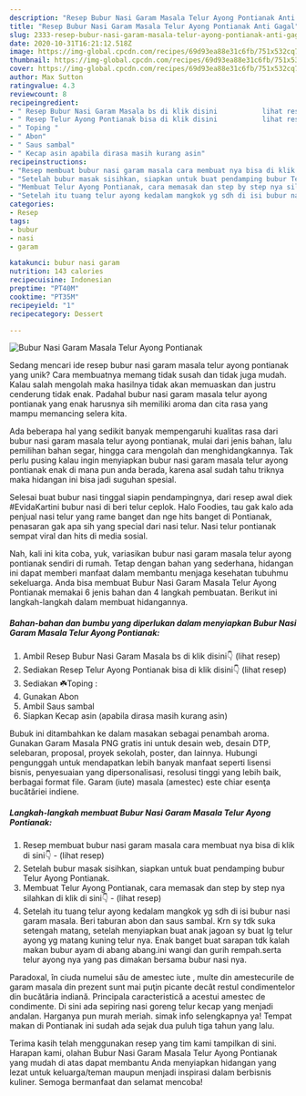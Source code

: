 ```yaml
---
description: "Resep Bubur Nasi Garam Masala Telur Ayong Pontianak Anti Gagal"
title: "Resep Bubur Nasi Garam Masala Telur Ayong Pontianak Anti Gagal"
slug: 2333-resep-bubur-nasi-garam-masala-telur-ayong-pontianak-anti-gagal
date: 2020-10-31T16:21:12.518Z
image: https://img-global.cpcdn.com/recipes/69d93ea88e31c6fb/751x532cq70/bubur-nasi-garam-masala-telur-ayong-pontianak-foto-resep-utama.jpg
thumbnail: https://img-global.cpcdn.com/recipes/69d93ea88e31c6fb/751x532cq70/bubur-nasi-garam-masala-telur-ayong-pontianak-foto-resep-utama.jpg
cover: https://img-global.cpcdn.com/recipes/69d93ea88e31c6fb/751x532cq70/bubur-nasi-garam-masala-telur-ayong-pontianak-foto-resep-utama.jpg
author: Max Sutton
ratingvalue: 4.3
reviewcount: 8
recipeingredient:
- " Resep Bubur Nasi Garam Masala bs di klik disini           lihat resep"
- " Resep Telur Ayong Pontianak bisa di klik disini           lihat resep"
- " Toping "
- " Abon"
- " Saus sambal"
- " Kecap asin apabila dirasa masih kurang asin"
recipeinstructions:
- "Resep membuat bubur nasi garam masala cara membuat nya bisa di klik di sini👇             (lihat resep)"
- "Setelah bubur masak sisihkan, siapkan untuk buat pendamping bubur Telur Ayong Pontianak."
- "Membuat Telur Ayong Pontianak, cara memasak dan step by step nya silahkan di klik di sini👇             (lihat resep)"
- "Setelah itu tuang telur ayong kedalam mangkok yg sdh di isi bubur nasi garam masala. Beri taburan abon dan saus sambal. Krn sy tdk suka setengah matang, setelah menyiapkan buat anak jagoan sy buat lg telur ayong yg matang kuning telur nya. Enak banget buat sarapan tdk kalah makan bubur ayam di abang abang.ini wangi dan gurih rempah.serta telur ayong nya yang pas dimakan bersama bubur nasi nya."
categories:
- Resep
tags:
- bubur
- nasi
- garam

katakunci: bubur nasi garam 
nutrition: 143 calories
recipecuisine: Indonesian
preptime: "PT40M"
cooktime: "PT35M"
recipeyield: "1"
recipecategory: Dessert

---
```



![Bubur Nasi Garam Masala Telur Ayong Pontianak](https://img-global.cpcdn.com/recipes/69d93ea88e31c6fb/751x532cq70/bubur-nasi-garam-masala-telur-ayong-pontianak-foto-resep-utama.jpg)

Sedang mencari ide resep bubur nasi garam masala telur ayong pontianak yang unik? Cara membuatnya memang tidak susah dan tidak juga mudah. Kalau salah mengolah maka hasilnya tidak akan memuaskan dan justru cenderung tidak enak. Padahal bubur nasi garam masala telur ayong pontianak yang enak harusnya sih memiliki aroma dan cita rasa yang mampu memancing selera kita.

Ada beberapa hal yang sedikit banyak mempengaruhi kualitas rasa dari bubur nasi garam masala telur ayong pontianak, mulai dari jenis bahan, lalu pemilihan bahan segar, hingga cara mengolah dan menghidangkannya. Tak perlu pusing kalau ingin menyiapkan bubur nasi garam masala telur ayong pontianak enak di mana pun anda berada, karena asal sudah tahu triknya maka hidangan ini bisa jadi suguhan spesial.

Selesai buat bubur nasi tinggal siapin pendampingnya, dari resep awal diek #EvidaKartini bubur nasi di beri telur ceplok. Halo Foodies, tau gak kalo ada penjual nasi telur yang rame banget dan nge hits banget di Pontianak, penasaran gak apa sih yang special dari nasi telur. Nasi telur pontianak sempat viral dan hits di media sosial.


Nah, kali ini kita coba, yuk, variasikan bubur nasi garam masala telur ayong pontianak sendiri di rumah. Tetap dengan bahan yang sederhana, hidangan ini dapat memberi manfaat dalam membantu menjaga kesehatan tubuhmu sekeluarga. Anda bisa membuat Bubur Nasi Garam Masala Telur Ayong Pontianak memakai 6 jenis bahan dan 4 langkah pembuatan. Berikut ini langkah-langkah dalam membuat hidangannya.

<!--inarticleads1-->

##### Bahan-bahan dan bumbu yang diperlukan dalam menyiapkan Bubur Nasi Garam Masala Telur Ayong Pontianak:

1. Ambil  Resep Bubur Nasi Garam Masala bs di klik disini👇           (lihat resep)
1. Sediakan  Resep Telur Ayong Pontianak bisa di klik disini👇           (lihat resep)
1. Sediakan  ☘️Toping :
1. Gunakan  Abon
1. Ambil  Saus sambal
1. Siapkan  Kecap asin (apabila dirasa masih kurang asin)


Bubuk ini ditambahkan ke dalam masakan sebagai penambah aroma. Gunakan Garam Masala PNG gratis ini untuk desain web, desain DTP, selebaran, proposal, proyek sekolah, poster, dan lainnya. Hubungi pengunggah untuk mendapatkan lebih banyak manfaat seperti lisensi bisnis, penyesuaian yang dipersonalisasi, resolusi tinggi yang lebih baik, berbagai format file. Garam (iute) masala (amestec) este chiar esenţa bucătăriei indiene. 

<!--inarticleads2-->

##### Langkah-langkah membuat Bubur Nasi Garam Masala Telur Ayong Pontianak:

1. Resep membuat bubur nasi garam masala cara membuat nya bisa di klik di sini👇 -             (lihat resep)
1. Setelah bubur masak sisihkan, siapkan untuk buat pendamping bubur Telur Ayong Pontianak.
1. Membuat Telur Ayong Pontianak, cara memasak dan step by step nya silahkan di klik di sini👇 -             (lihat resep)
1. Setelah itu tuang telur ayong kedalam mangkok yg sdh di isi bubur nasi garam masala. Beri taburan abon dan saus sambal. Krn sy tdk suka setengah matang, setelah menyiapkan buat anak jagoan sy buat lg telur ayong yg matang kuning telur nya. Enak banget buat sarapan tdk kalah makan bubur ayam di abang abang.ini wangi dan gurih rempah.serta telur ayong nya yang pas dimakan bersama bubur nasi nya.


Paradoxal, în ciuda numelui său de amestec iute , multe din amestecurile de garam masala din prezent sunt mai puţin picante decât restul condimentelor din bucătăria indiană. Principala caracteristică a acestui amestec de condimente. Di sini ada sepiring nasi goreng telur kecap yang menjadi andalan. Harganya pun murah meriah. simak info selengkapnya ya! Tempat makan di Pontianak ini sudah ada sejak dua puluh tiga tahun yang lalu. 

Terima kasih telah menggunakan resep yang tim kami tampilkan di sini. Harapan kami, olahan Bubur Nasi Garam Masala Telur Ayong Pontianak yang mudah di atas dapat membantu Anda menyiapkan hidangan yang lezat untuk keluarga/teman maupun menjadi inspirasi dalam berbisnis kuliner. Semoga bermanfaat dan selamat mencoba!
